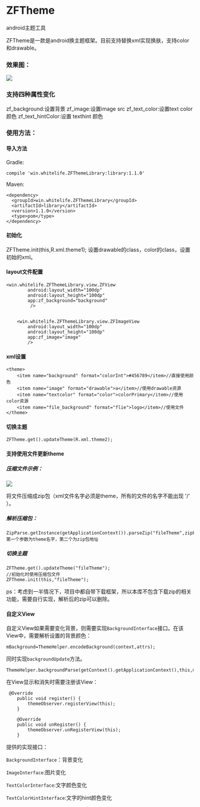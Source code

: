 # ZFTheme
android主题工具

ZFTheme是一款是android换主题框架。目前支持替换xml实现换肤，支持color和drawable。

### 效果图：

![](http://7xjrms.com1.z0.glb.clouddn.com/SM-G9500_20171003143102_1.gif)

### 支持四种属性变化
zf_background:设置背景
zf_image:设置image src
zf_text_color:设置text color 颜色
zf_text_hintColor:设置 texthint 颜色
### 使用方法：

#### 导入方法

Gradle:

```compile 'win.whitelife.ZFThemeLibrary:library:1.1.0'```

Maven:

```
<dependency>
  <groupId>win.whitelife.ZFThemeLibrary</groupId>
  <artifactId>library</artifactId>
  <version>1.1.0</version>
  <type>pom</type>
</dependency>
```

#### 初始化
ZFTheme.init(this,R.xml.theme1);
设置drawable的class，color的class，设置初始的xml。
#### layout文件配置
```
<win.whitelife.ZFThemeLibrary.view.ZFView
        android:layout_width="100dp"
        android:layout_height="100dp"
        app:zf_background="background"
         />


    <win.whitelife.ZFThemeLibrary.view.ZFImageView
        android:layout_width="100dp"
        android:layout_height="100dp"
        app:zf_image="image"
        />
```
#### xml设置
```
<theme>
    <item name="background" format="colorInt">#456789</item>//直接使用颜色
    <item name="image" format="drawable">a</item>//使用drawable资源
    <item name="textcolor" format="color">colorPrimary</item>//使用color资源
    <item name="file_background" format="flie">logo</item>//使用文件
</theme>
```
#### 切换主题

```
ZFTheme.get().updateTheme(R.xml.theme2);
```

#### 支持使用文件更新theme

##### 压缩文件示例：

![](http://7xjrms.com1.z0.glb.clouddn.com/QQ20171012-204104@2x.png)

将文件压缩成zip包（xml文件名字必须是theme，所有的文件的名字不能出现 '/' ）。

##### 解析压缩包：

```
ZipParse.getInstance(getApplicationContext()).parseZip("fileTheme",zipFilePath);//第一个参数为theme名字，第二个为zip包地址
```

##### 切换主题

```
ZFTheme.get().updateTheme("fileTheme");
//初始化时使用压缩包文件
ZFTheme.init(this,"fileTheme");
```

ps：考虑到一半情况下，项目中都自带下载框架，所以本库不包含下载zip的相关功能，需要自行实现，解析后的zip可以删除。 

#### 自定义View

自定义View如果需要变化背景，则需要实现`BackgroundInterface`接口。在该View中，需要解析设置的背景颜色：

```
mBackground=ThemeHelper.encodeBackground(context,attrs);
```

同时实现`backgroundUpdate`方法。

```
ThemeHelper.backgroundParse(getContext().getApplicationContext(),this,mBackground);
```

在View显示和消失时需要注册该View：

```
 @Override
    public void register() {
        themeObserver.registerView(this);
    }

    @Override
    public void unRegister() {
        themeObserver.unRegisterView(this);
    }
```

提供的实现接口：

`BackgroundInterface`：背景变化

`ImageInterface`:图片变化

`TextColorInterface`:文字颜色变化

`TextColorHintInterface`:文字的hint颜色变化
